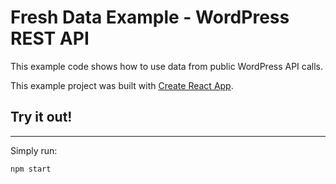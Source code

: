 # Fresh Data Example - WordPress REST API

This example code shows how to use data from public WordPress API calls.

This example project was built with [Create React App](https://github.com/facebook/create-react-app).

## Try it out!
--------------
Simply run:

```npm start```
